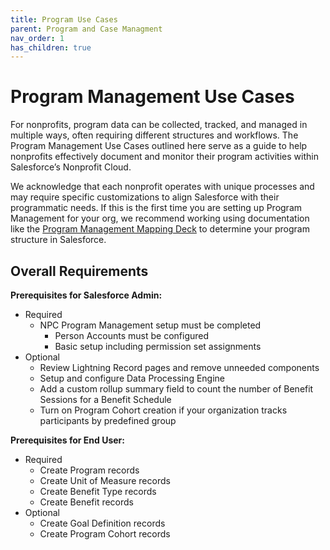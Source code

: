 ```yaml
---
title: Program Use Cases
parent: Program and Case Managment
nav_order: 1
has_children: true
---
```

# Program Management Use Cases
For nonprofits, program data can be collected, tracked, and managed in multiple ways, often requiring different structures and workflows. The Program Management Use Cases outlined here serve as a guide to help nonprofits effectively document and monitor their program activities within Salesforce’s Nonprofit Cloud. 

We acknowledge that each nonprofit operates with unique processes and may require specific customizations to align Salesforce with their programmatic needs. If this is the first time you are setting up Program Management for your org, we recommend working using documentation like the <a href="docs/program-case-management/program-management-mapping-deck.md">Program Management Mapping Deck</a> to determine your program structure in Salesforce.

## **Overall Requirements**

**Prerequisites for Salesforce Admin:**



* Required
    * NPC Program Management setup must be completed
        * Person Accounts must be configured
        * Basic setup including permission set assignments
* Optional
    * Review Lightning Record pages and remove unneeded components
    * Setup and configure Data Processing Engine
    * Add a custom rollup summary field to count the number of Benefit Sessions for a Benefit Schedule
    * Turn on Program Cohort creation if your organization tracks participants by predefined group 

**Prerequisites for End User:**



* Required
    * Create Program records
    * Create Unit of Measure records
    * Create Benefit Type records
    * Create Benefit records
* Optional
    * Create Goal Definition records
    * Create Program Cohort records
